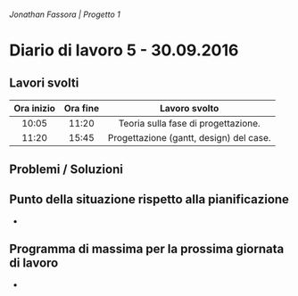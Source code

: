 ###### Jonathan Fassora | Progetto 1
# Diario di lavoro 5 - 30.09.2016
## Lavori svolti

| Ora inizio | Ora fine | Lavoro svolto |
|:-------------:|:-------------:|:-----:|
| 10:05 | 11:20 | Teoria sulla fase di progettazione. |
| 11:20 | 15:45 | Progettazione (gantt, design) del case. |

## Problemi / Soluzioni

## Punto della situazione rispetto alla pianificazione
-
## Programma di massima per la prossima giornata di lavoro
-
